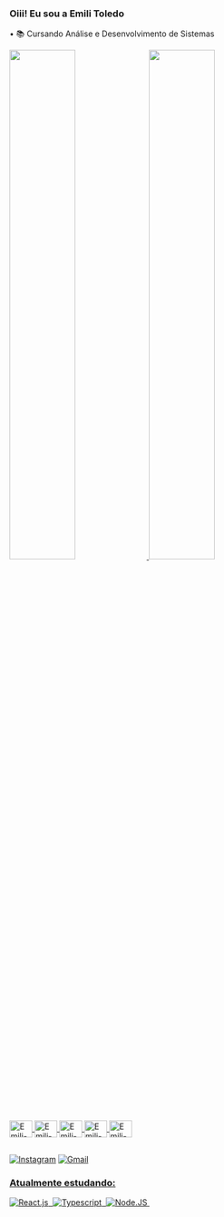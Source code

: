### Oiii! Eu sou a Emili Toledo

• 📚 Cursando Análise e Desenvolvimento de Sistemas 

  <div>
  <a href="https://github.com/emilitoledo">
   <img width="48%" src="https://github-readme-stats.vercel.app/api?username=EmiliToleto&show_icons=true&theme=dracula&include_all_commits=true&count_private=true"/>
   <img width="48%" src="https://github-readme-stats.vercel.app/api/top-langs/?username=EmiliToleto&layout=compact&langs_count=16&theme=dracula"/>
  </div>
  
  <div style="display: inline_block"><br>
   <img align="center" alt= "Emili-Js" height="30" width="40" src="https://cdn.jsdelivr.net/gh/devicons/devicon/icons/javascript/javascript-original.svg"/>
   <img align="center" alt= "Emili-Ts" height="30" width="40" src="https://cdn.jsdelivr.net/gh/devicons/devicon/icons/typescript/typescript-original.svg"/>
   <img align="center" alt= "Emili-React" height="30" width="40" src= "https://cdn.jsdelivr.net/gh/devicons/devicon/icons/react/react-original.svg" />
   <img align="center" alt= "Emili-HTML" height="30" width="40" src="https://cdn.jsdelivr.net/gh/devicons/devicon/icons/html5/html5-original.svg"/>
   <img align="center" alt= "Emili-CSS" height="30" width="40" src="https://cdn.jsdelivr.net/gh/devicons/devicon/icons/css3/css3-original.svg" />
  
  ##
  <div>
 <a href="https://www.instagram.com/emili_toledocm/"><img alt="Instagram" src="https://img.shields.io/badge/Instagram-E4405F?style=for-the-badge&logo=instagram&logoColor=white"></a>
 <a href="gmail:Toledoemili17@gmail.com"><img alt="Gmail"  src="https://img.shields.io/badge/Gmail-D14836?style=for-the-badge&logo=gmail&logoColor=white"</a>
 <div/>
 
 ### Atualmente estudando:
![React.js](https://img.shields.io/badge/-React.js-0D1117?style=for-the-badge&logo=react&labelColor=0D1117)&nbsp;
![Typescript](https://img.shields.io/badge/-JavaScript-0D1117?style=for-the-badge&logo=javascript&labelColor=0D1117&textColor=0D1117)&nbsp;
![Node.JS](https://img.shields.io/badge/-Node.JS-0D1117?style=for-the-badge&logo=node.js&labelColor=0D1117&textColor=0D1117)&nbsp;

    

